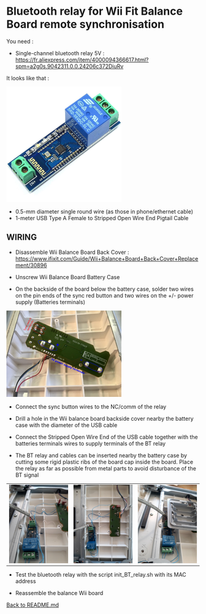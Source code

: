 Bluetooth relay for Wii Fit Balance Board remote synchronisation
================================================================

You need :
* Single-channel bluetooth relay 5V : https://fr.aliexpress.com/item/4000094366617.html?spm=a2g0s.9042311.0.0.24206c372DiuRv

It looks like that :

<img src="BT_relay.jpg" alt="" width="300" />

* 0.5-mm diameter single round wire (as those in phone/ethernet cable)
* 1-meter USB Type A Female to Stripped Open Wire End Pigtail Cable

WIRING
------

- Disassemble Wii Balance Board Back Cover : https://www.ifixit.com/Guide/Wii+Balance+Board+Back+Cover+Replacement/30896
- Unscrew Wii Balance Board Battery Case

- On the backside of the board below the battery case, solder two wires on the pin ends of the sync red button and two wires on the +/- power supply (Batteries terminals)
<img src="wii_battery_board.png" alt="" width="300" />

- Connect the sync button wires to the NC/comm of the relay
- Drill a hole in the Wii balance board backside cover nearby the battery case with the diameter of the USB cable
- Connect the Stripped Open Wire End of the USB cable together with the batteries terminals wires to supply terminals of the BT relay 

- The BT relay and cables can be inserted nearby the battery case by cutting some rigid plastic ribs of the board cap inside the board.
Place the relay as far as possible from metal parts to avoid disturbance of the BT signal 

<table>
        <tr>
            <td><img src="BT_relay1.png" alt="" width="200" /></td>
            <td><img src="BT_relay2.png" alt="" width="200" /></td>
            <td><img src="BT_relay3.png" alt="" width="200" /></td>
        </tr>
</table>

- Test the bluetooth relay with the script init_BT_relay.sh with its MAC address 

- Reassemble the balance Wii board

[Back to README.md](README.md#INSTALL)
